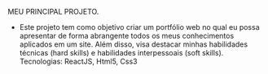 MEU PRINCIPAL PROJETO.

- Este projeto tem como objetivo criar um portfólio web no qual eu
possa apresentar de forma abrangente todos os meus conhecimentos
aplicados em um site. Além disso, visa destacar minhas habilidades
técnicas (hard skills) e habilidades interpessoais (soft skills).
Tecnologias: ReactJS, Html5, Css3
